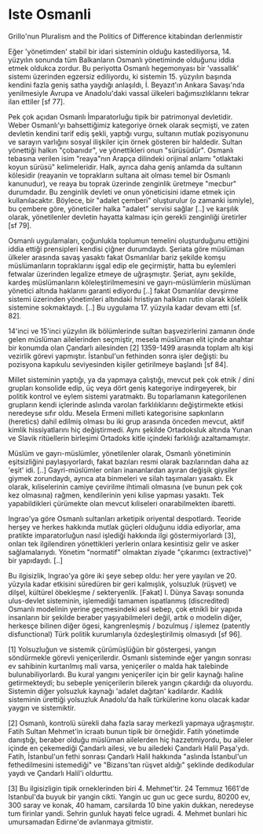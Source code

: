 # Iste Osmanli

Grillo'nun Pluralism and the Politics of Difference kitabindan
derlenmistir

Eğer 'yönetimden' stabil bir idari sisteminin olduğu kastediliyorsa,
14. yüzyılın sonunda tüm Balkanların Osmanlı yönetiminde olduğunu
iddia etmek oldukca zordur. Bu periyotta Osmanlı hegemonyası bir
'vassallık' sistemı üzerinden egzersiz ediliyordu, ki sistemin
15. yüzyılın başında kendini fazla geniş satha yaydığı anlaşıldı,
İ. Beyazıt'ın Ankara Savaşı'nda yenilmesiyle Avrupa ve Anadolu'daki
vassal ülkeleri bağımsızlıklarını tekrar ilan ettiler [sf 77].

Pek çok açıdan Osmanlı İmparatorluğu tipik bir patrimonyal
devletidir. Weber Osmanlı'yı bahsettiğimiz kategoriye örnek olarak
seçmişti, ve zaten devletin kendini tarif ediş şekli, yaptığı vurgu,
sultanın mutlak pozisyonunu ve sarayın varlığını sosyal ilişkiler için
örnek gösteren bir haldedir. Sultan yönettiği halkın "çobanıdır", ve
yönettikleri onun "sürüsüdür". Osmanlı tebasına verilen isim
"reaya"nın Arapça dilindeki orijinal anlamı "otlaktaki koyun sürüsü"
kelimeleridir. Halk, ayrıca daha geniş anlamda da sultanın kölesidir
(reayanin ve toprakların sultana ait olması temel bir Osmanlı
kanunudur), ve reaya bu toprak üzerinde zenginlik üretmeye "mecbur"
durumdadır. Bu zenginlik devleti ve onun yöneticisini idame etmek için
kullanılacaktır. Böylece, bir "adalet çemberi" oluşturulur (o zamanki
ismiyle), bu çembere göre, yöneticiler halka "adalet" servisi sağlar
[..] ve karşılık olarak, yönetilenler devletin hayatta kalması için
gerekli zenginliği üretirler [sf 79].

Osmanlı uygulamaları, çoğunlukla toplumun temelini oluşturduğunu
ettiğini iddia ettiği prensipleri kendisi çiğner durumdaydı. Şeriata
göre müslüman ülkeler arasında savaş yasaktı fakat Osmanlılar bariz
şekilde komşu müslümanların topraklarını işgal edip ele geçirmiştir,
hatta bu eylemleri fetwalar üzerinden legalize etmeye de
uğraşmıştır. Şeriat, aynı şekilde, kardeş müslümanların
köleleştirilmemesini ve gayrı-müslümlerin müslüman yönetici altında
haklarını garanti ediyordu [..] fakat Osmanlılar devşirme sistemi
üzerinden yönetimleri altındaki hristiyan halkları rutin olarak
kölelik sistemine sokmaktaydı. [..] Bu uygulama 17. yüzyıla kadar
devam etti [sf. 82].

14'inci ve 15'inci yüzyılın ilk bölümlerinde sultan başvezirlerini
zamanın önde gelen müslüman ailelerinden seçmiştir, mesela müslüman
elit içinde anahtar bir konumda olan Çandarlı ailesinden [2] 1359-1499
arasında toplam altı kişi vezirlik görevi yapmıştır. İstanbul'un
fethinden sonra işler değişti: bu pozisyona kapıkulu seviyesinden
kişiler getirilmeye başlandı [sf 84].

Millet sisteminin yaptığı, ya da yapmaya çalıştığı, mevcut pek çok
etnik / dini grupları konsolide edip, üç veya dört geniş kategoriye
indirgeyerek, bir politik kontrol ve eylem sistemi yaratmaktı. Bu
toparlamanın kategorilenen grupların kendi içlerinde aslında varolan
farklılıklarını değiştirmekte etkisi neredeyse sıfır oldu. Mesela
Ermeni milleti kategorisine sapkınların (heretics) dahil edilmiş
olması bu iki grup arasında önceden mevcut, aktif kimlik
hissiyatlarını hiç değiştirmedi. Aynı şekilde Ortadoksluk altında
Yunan ve Slavik ritüellerin birleşimi Ortadoks kitle içindeki
farklılığı azaltamamıştır.

Müslüm ve gayrı-müslümler, yönetilenler olarak, Osmanlı yönetiminin
eşitsizliğini paylaşıyorlardı, fakat bazıları resmi olarak
bazılarından daha az 'eşit' idi. [..] Gayri-müslümler onları
inananlardan ayıran değişik giysiler giymek zorundaydı, ayrıca ata
binmeleri ve silah taşımaları yasaktı. Ek olarak, kıliselerinin camiye
çevirilme ihtimali olmasına (ve bunun pek çok kez olmasına) rağmen,
kendilerinin yeni kılise yapması yasaktı. Tek yapabildikleri çürümekte
olan mevcut kıliseleri onarabilmekten ibaretti.

Ingrao'ya göre Osmanlı sultanları arketipik oriyental
despotlardı. Teoride herşey ve herkes hakkında mutlak güçleri olduğunu
iddia ediyorlar, ama pratikte imparatorluğun nasıl işlediği hakkında
ilgi göstermiyorlardı [3], onları tek ilgilendiren yönettikleri
yerlerin onlara kesintisiz gelir ve asker sağlamalarıydı. Yönetim
"normatif" olmaktan ziyade "çıkarımcı (extractive)" bir
yapıdaydı. [..]

Bu ilgisizlik, Ingrao'ya göre iki şeye sebep oldu: her yere yayılan ve
20. yüzyıla kadar etkisini süredüren bir geri kalmışlık, yolsuzluk
(rüşvet) ve dilşel, kültürel öbekleşme / sekteryenlik. [Fakat]
I. Dünya Savaşı sonunda ulus-devlet sisteminin, işlemediği tamamen
ispatlanmış (discredited) Osmanlı modelinin yerine geçmesindeki asıl
sebep, çok etnikli bir yapıda insanların bir şekilde beraber
yaşıyabilmeleri değil, artık o modelin diğer, herkesçe bilinen diğer
ögesi, kangrenleşmiş / bozulmuş / işlemez (patently disfunctional)
Türk politik kurumlarıyla özdeşleştirilmiş olmasıydı [sf 96].

[1] Yolsuzluğun ve sistemik çürümüşlüğün bir göstergesi, yangın
söndürmekle görevli yeniçerilerdir. Osmanlı sisteminde eğer yangın
sonrası ev sahibinin kurtarılmış mali varsa, yeniçeriler o malda hak
talebinde bulunabiliyorlardı. Bu kural yangını yeniçeriler için bir
gelir kaynağı haline getirmekteydi; bu sebeple yeniçerilerin bilerek
yangın çıkardığı da oluyordu. Sistemin diğer yolsuzluk kaynağı 'adalet
dağıtan' kadılardır. Kadılık sisteminin ürettiği yolsuzluk Anadolu'da
halk türkülerine konu olacak kadar yaygın ve sistemiktir.

[2] Osmanlı, kontrolü sürekli daha fazla saray merkezli yapmaya
uğraşmıştır. Fatih Sultan Mehmet'in icraatı bunun tipik bir
örneğidir. Fatih yönetimde danıştığı, beraber olduğu müslüman
ailelerden hiç hazzetmiyordu, bu aileler içinde en çekemediği Çandarlı
ailesi, ve bu ailedeki Çandarlı Halil Paşa'ydı. Fatih, İstanbul'un
fethi sonrası Çandarlı Halil hakkında "aslında İstanbul'un
fethedilmesini istemediği" ve "Bizans'tan rüşvet aldığı" şeklinde
dedikodular yaydı ve Çandarlı Halil'i oldurttu.

[3] Bu ilgisizligin tipik orneklerinden biri 4. Mehmet'tir. 24 Temmuz
1661'de Istanbul'da buyuk bir yangin cikti. Yangin uc gun uc gece
surdu, 80200 ev, 300 saray ve konak, 40 hamam, carsilarda 10 bine
yakin dukkan, neredeyse tum firinlar yandi. Sehrin gunluk hayati felce
ugradi. 4. Mehmet bunlari hic umursamadan Edirne'de avlanmaya
gitmistir.




